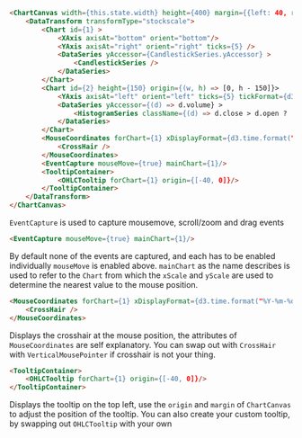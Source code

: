 
```html
<ChartCanvas width={this.state.width} height={400} margin={{left: 40, right: 70, top:10, bottom: 30}} data={data}>
	<DataTransform transformType="stockscale">
		<Chart id={1} >
			<XAxis axisAt="bottom" orient="bottom"/>
			<YAxis axisAt="right" orient="right" ticks={5} />
			<DataSeries yAccessor={CandlestickSeries.yAccessor} >
				<CandlestickSeries />
			</DataSeries>
		</Chart>
		<Chart id={2} height={150} origin={(w, h) => [0, h - 150]}>
			<YAxis axisAt="left" orient="left" ticks={5} tickFormat={d3.format("s")}/>
			<DataSeries yAccessor={(d) => d.volume} >
				<HistogramSeries className={(d) => d.close > d.open ? 'up' : 'down'} />
			</DataSeries>
		</Chart>
		<MouseCoordinates forChart={1} xDisplayFormat={d3.time.format("%Y-%m-%d")} yDisplayFormat={(y) => y.toFixed(2)}>
			<CrossHair />
		</MouseCoordinates>
		<EventCapture mouseMove={true} mainChart={1}/>
		<TooltipContainer>
			<OHLCTooltip forChart={1} origin={[-40, 0]}/>
		</TooltipContainer>
	</DataTransform>
</ChartCanvas>
```

`EventCapture` is used to capture mousemove, scroll/zoom and drag events
```html
<EventCapture mouseMove={true} mainChart={1}/>
```

By default none of the events are captured, and each has to be enabled individually `mouseMove` is enabled above. `mainChart` as the name describes is used to refer to the `Chart` from which the `xScale` and `yScale` are used to determine the nearest value to the mouse position.

```html
<MouseCoordinates forChart={1} xDisplayFormat={d3.time.format("%Y-%m-%d")} yDisplayFormat={(y) => y.toFixed(2)}>
	<CrossHair />
</MouseCoordinates>
```
Displays the crosshair at the mouse position, the attributes of `MouseCoordinates` are self explanatory. You can swap out with `CrossHair` with `VerticalMousePointer` if crosshair is not your thing.

```html
<TooltipContainer>
	<OHLCTooltip forChart={1} origin={[-40, 0]}/>
</TooltipContainer>
```
Displays the tooltip on the top left, use the `origin` and `margin` of `ChartCanvas` to adjust the position of the tooltip. You can also create your custom tooltip, by swapping out `OHLCTooltip` with your own